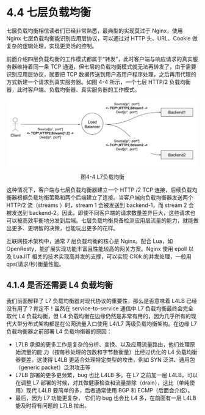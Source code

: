 # 4.4 七层负载均衡 

七层负载均衡相信读者们已经非常熟悉，最典型的实现莫过于 Nginx，使用 Nginx 七层负载均衡能识别应用层协议，可以通过对 HTTP 头、URL、Cookie 做复杂的逻辑处理，实现更灵活的控制。

前面介绍四层负载均衡的工作模式都属于“转发”，此时客户端与响应请求的真实服务器维持着同一条 TCP 通道，但七层的负载均衡模式就无法再转发了，由于需要识别应用层协议，就要把 TCP 数据传送到用户态用户程序处理，之后再用代理的方式新建一个请求到真实服务器。如图 4-4 所示，一个七层 HTTP/2 负载均衡器，此时客户端、负载均衡器、真实服务器的工作模式。

<div  align="center">
	<img src="../assets/balancer7.svg" width = "600"  align=center />
	<p>图4-4 L7负载均衡</p>
</div>

这种情况下，客户端与七层负载均衡器建立一个 HTTP /2 TCP 连接，后续负载均衡器根据负载均衡策略和两个后端建立了连接。当客户端向负载均衡器发送两个 HTTP/2 流（streams ）时，stream 1 会被发送到 backend-1，而 stream 2 会被发送到 backend-2。因此，即使不同客户端的请求数量差异巨大，这些请求也可以被高效平衡地分发到后端。七层负载均衡具备检测应用层流量的能力，就能做出更多、更明智的决策，也能玩出更多的花样。

互联网技术架构中，通常 7 层负载均衡的核心是 Nginx。配合 Lua，如 OpenResty，能扩展实现功能丰富且性能较高的网关方案。Nginx 使用 epoll 以及 LuaJIT 相关的技术实现高并发的支撑，可以实现 C10k 的并发处理，一般用 qps(请求/秒)衡量性能。

## 4.1.4  是否还需要 L4 负载均衡

我们前面解释了 L7 负载均衡器对现代协议的重要性，那么是否意味着 L4LB 已经没有用了？肯定不！虽然在 service-to-service 通信中 L7 负载均衡最终会完全取代 L4 负载均衡，但 L4 负载均衡在边缘仍然是非常有用的，因为几乎所有的现代大型分布式架构都是在公网流量入口使用 L4/L7 两级负载均衡架构。在边缘 L7 负载均衡器之前部署 L4 负载均衡器的原因：

- L7LB 承担的更多工作是复杂的分析、变换、以及应用流量路由，他们处理原始流量的能 力（按每秒处理的包数和字节数衡量）比经过优化的 L4 负载均衡器要差。这使得 L4LB 更适合处理特定类型的攻击，例如 SYN 泛洪、通用包（generic packet）泛洪攻击等
- L7LB 部署的更多更频繁，bug 也比 L4LB 多。在 L7 之前加一层 L4LB，可以在调整 L7 部署的时候，对其做健康检查和流量排除（drain），这比（单纯使用）现代 L4LB 要简单的多，后者通常使用 BGP 和 ECMP（后面会介绍）。
- 最后，因为 L7 功能更复杂， 它们的 bug 也会比 L4 多，在前面有一层 L4LB 能及时将有问题的 L7LB 拉出。
